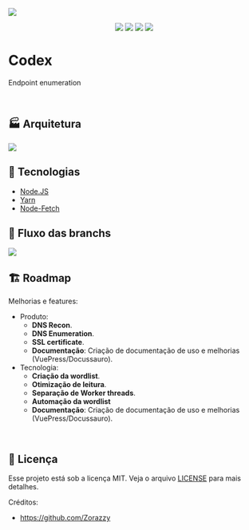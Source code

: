 <img src="https://media.discordapp.net/attachments/638203747608166442/917464200379510824/20_Sem_Titulo3_20211206141348.png"></center>
<p align="center">
  <img src="https://img.shields.io/github/repo-size/rogerinn/codex?color=black&label=size">
  <img src="https://img.shields.io/badge/Author-rogerinn-black">
  <img src="https://img.shields.io/github/issues-pr/rogerinn/codex?color=black">
  <img src="https://img.shields.io/github/last-commit/rogerinn/codex?color=black">
</p>

# Codex
Endpoint enumeration

<br>

## 🏭 Arquitetura

<img src="https://i.ibb.co/wsjw0q7/codex.png">

<br>

## :rocket: Tecnologias

- [Node.JS](https://nodejs.org/en/)
- [Yarn](https://classic.yarnpkg.com/lang/en/docs/)
- [Node-Fetch](https://www.npmjs.com/package/node-fetch#post-with-json)

## 💾 Fluxo das branchs

<img src="https://leanpub.com/site_images/git-flow/git-workflow-release-cycle-2feature.png">

<br>

## 🏗️ Roadmap

Melhorias e features:

- Produto:
  - **DNS Recon**.  
  - **DNS Enumeration**. 
  - **SSL certificate**.  
  - **Documentação**: Criação de documentação de uso e melhorias (VuePress/Docussauro).
- Tecnologia:
  - **Criação da wordlist**.  
  - **Otimização de leitura**. 
  - **Separação de Worker threads**.  
  - **Automação da wordlist**
  - **Documentação**: Criação de documentação de uso e melhorias (VuePress/Docussauro).

<br>

## :memo: Licença

Esse projeto está sob a licença MIT. Veja o arquivo [LICENSE](/LICENSE) para mais detalhes.

Créditos: 
 - https://github.com/Zorazzy
